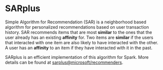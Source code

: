 # SARplus

Simple Algorithm for Recommendation (SAR) is a neighborhood based
algorithm for personalized recommendations based on user transaction
history. SAR recommends items that are most **similar** to the ones
that the user already has an existing **affinity** for. Two items are
**similar** if the users that interacted with one item are also likely
to have interacted with the other. A user has an **affinity** to an
item if they have interacted with it in the past.

SARplus is an efficient implementation of this algorithm for Spark.
More details can be found at
[sarplus@microsoft/recommenders](https://github.com/microsoft/recommenders/tree/main/contrib/sarplus).
